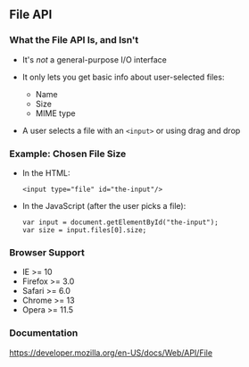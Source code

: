 ## File API

### What the File API Is, and Isn't

  * It's *not* a general-purpose I/O interface

  * It only lets you get basic info about user-selected files:
    - Name
    - Size
    - MIME type

  * A user selects a file with an `<input>` or using drag and drop

### Example: Chosen File Size

  * In the HTML:

    ~~~ {.html}
    <input type="file" id="the-input"/>
    ~~~

  * In the JavaScript (after the user picks a file):

    ~~~ {.javascript}
    var input = document.getElementById("the-input");
    var size = input.files[0].size;
    ~~~

### Browser Support

  - IE      >= 10
  - Firefox >= 3.0
  - Safari  >= 6.0
  - Chrome  >= 13
  - Opera   >= 11.5


<div class="notes">

### Documentation

<https://developer.mozilla.org/en-US/docs/Web/API/File>

</div>
